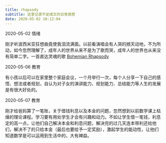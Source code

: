 ```yaml
---
title: rhapsody
subtitle: 这里记录不足成文的日常感想
date: 2020-05-02 10:12:04
---
```


<p class="note note-info">2020-05-02 情绪</p>

刚才听波西米亚狂想曲竟使我泪流满面。以前看演唱会有人哭的撼天动地，不为所动，如今忽然理解了，成年人的世界从来不是为了歌而哭，成年人的世界也从来没有简单二字。一首直达灵魂的歌 [Bohemian Rhapsody](https://music.163.com/#/song?id=1868553) 

<p class="note note-info">2020-05-06 教育</p>

有小孩以后可以在家里整个家庭会议，一个月举行一次，每个人分享一下自己的感悟、想法或者规划，自认为对子女的演讲能力、规划能力、总结能力等人生的发展是有很大好处的。

<p class="note note-info">2020-05-07 教育</p>

刚才给爸妈算了一笔账，关于借钱利息以及本金的问题，忽然想到以前数学课上枯燥的理论课程。学习要有用处学生才会有兴趣和动力。不如让学生借一笔钱，利息定的高一点，让他们自己解决本金和利息问题，解决完的过几天连本带利还给他们，解决不了的只给本金（最后也要给予一定奖励），激起学生的能动性，让他们知道数学是可以运用到生活中的，大有裨益。